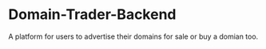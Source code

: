 # Domain-Trader-Backend
A platform for users to advertise their domains for sale or buy a domian too.
